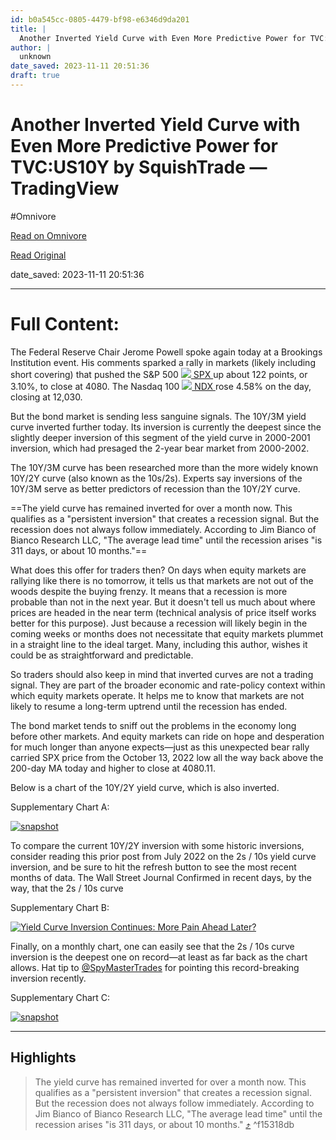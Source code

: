 ```yaml
---
id: b0a545cc-0805-4479-bf98-e6346d9da201
title: |
  Another Inverted Yield Curve with Even More Predictive Power for TVC:US10Y by SquishTrade — TradingView
author: |
  unknown
date_saved: 2023-11-11 20:51:36
draft: true
---
```


# Another Inverted Yield Curve with Even More Predictive Power for TVC:US10Y by SquishTrade — TradingView
#Omnivore

[Read on Omnivore](https://omnivore.app/me/https-www-tradingview-com-chart-us-10-y-bbslcx-1-e-another-inver-18bc13a20c5)

[Read Original](https://www.tradingview.com/chart/US10Y/bbslcx1e-Another-Inverted-Yield-Curve-with-Even-More-Predictive-Power/)

date_saved: 2023-11-11 20:51:36


--- 

# Full Content: 

 The Federal Reserve Chair Jerome Powell spoke again today at a Brookings Institution event. His comments sparked a rally in markets (likely including short covering) that pushed the S&P 500 [ ![](https://proxy-prod.omnivore-image-cache.app/0x0,s8BvRwB0dQVHJHWwqncc1juslu2e8t1K5NZJOVxsapSs/https://s3-symbol-logo.tradingview.com/indices/s-and-p-500.svg) SPX ](https://www.tradingview.com/symbols/SPX/) up about 122 points, or 3.10%, to close at 4080\. The Nasdaq 100 [ ![](https://proxy-prod.omnivore-image-cache.app/0x0,sFHJSW2-54MuNd5JaEloVlUOOAZZqFZBvW8E6pYw72jc/https://s3-symbol-logo.tradingview.com/indices/nasdaq-100.svg) NDX ](https://www.tradingview.com/symbols/NASDAQ-NDX/) rose 4.58% on the day, closing at 12,030\. 

But the bond market is sending less sanguine signals. The 10Y/3M yield curve inverted further today. Its inversion is currently the deepest since the slightly deeper inversion of this segment of the yield curve in 2000-2001 inversion, which had presaged the 2-year bear market from 2000-2002\. 

The 10Y/3M curve has been researched more than the more widely known 10Y/2Y curve (also known as the 10s/2s). Experts say inversions of the 10Y/3M serve as better predictors of recession than the 10Y/2Y curve. 

==The yield curve has remained inverted for over a month now. This qualifies as a "persistent inversion" that creates a recession signal. But the recession does not always follow immediately. According to Jim Bianco of Bianco Research LLC, "The average lead time" until the recession arises "is 311 days, or about 10 months."== 

What does this offer for traders then? On days when equity markets are rallying like there is no tomorrow, it tells us that markets are not out of the woods despite the buying frenzy. It means that a recession is more probable than not in the next year. But it doesn't tell us much about where prices are headed in the near term (technical analysis of price itself works better for this purpose). Just because a recession will likely begin in the coming weeks or months does not necessitate that equity markets plummet in a straight line to the ideal target. Many, including this author, wishes it could be as straightforward and predictable. 

So traders should also keep in mind that inverted curves are not a trading signal. They are part of the broader economic and rate-policy context within which equity markets operate. It helps me to know that markets are not likely to resume a long-term uptrend until the recession has ended. 

The bond market tends to sniff out the problems in the economy long before other markets. And equity markets can ride on hope and desperation for much longer than anyone expects—just as this unexpected bear rally carried SPX price from the October 13, 2022 low all the way back above the 200-day MA today and higher to close at 4080.11\. 

Below is a chart of the 10Y/2Y yield curve, which is also inverted. 

Supplementary Chart A: 

[ ![snapshot](https://proxy-prod.omnivore-image-cache.app/0x0,s_0L60YUAO5iMVZgFt5L_YDG1BVmnWqgCesqbNzxFVZ0/https://www.tradingview.com/x/y6ojfKb5) ](https://www.tradingview.com/x/y6ojfKb5) 

To compare the current 10Y/2Y inversion with some historic inversions, consider reading this prior post from July 2022 on the 2s / 10s yield curve inversion, and be sure to hit the refresh button to see the most recent months of data. The Wall Street Journal Confirmed in recent days, by the way, that the 2s / 10s curve 

Supplementary Chart B: 

[ ![Yield Curve Inversion Continues: More Pain Ahead Later?](https://proxy-prod.omnivore-image-cache.app/0x0,sBHNmIE1d4QGOZaA2V3bmbzP_PB0L5lY1mI9HkqcWA-0/https://s3.tradingview.com/n/npA05gKK_big.png) ](https://www.tradingview.com/chart/US10Y/npA05gKK-Yield-Curve-Inversion-Continues-More-Pain-Ahead-Later/ "Yield Curve Inversion Continues: More Pain Ahead Later?") 

Finally, on a monthly chart, one can easily see that the 2s / 10s curve inversion is the deepest one on record—at least as far back as the chart allows. Hat tip to [@SpyMasterTrades](https://www.tradingview.com/u/SpyMasterTrades/) for pointing this record-breaking inversion recently. 

Supplementary Chart C: 

[ ![snapshot](https://proxy-prod.omnivore-image-cache.app/0x0,s2HMUXvm0Mzf_B81QpBkxodAz6BTYWvr_oOUlWRYEwM0/https://www.tradingview.com/x/bQiicn0W) ](https://www.tradingview.com/x/bQiicn0W) 

---

## Highlights

> The yield curve has remained inverted for over a month now. This qualifies as a "persistent inversion" that creates a recession signal. But the recession does not always follow immediately. According to Jim Bianco of Bianco Research LLC, "The average lead time" until the recession arises "is 311 days, or about 10 months." [⤴️](https://omnivore.app/me/https-www-tradingview-com-chart-us-10-y-bbslcx-1-e-another-inver-18bc13a20c5#f15318db-2766-42fa-ab4a-4cc0395b1203)  ^f15318db

